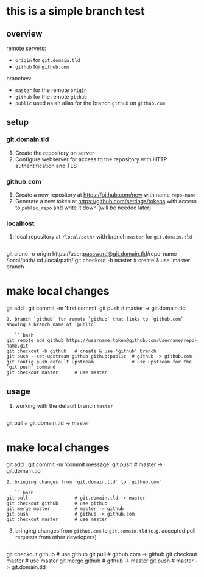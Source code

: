 # this is a simple branch test

## overview

remote servers:
- `origin` for `git.domain.tld`
- `github` for `github.com`

branches:
- `master` for the remote `origin`
- `github` for the remote `github`
- `public` used as an alias for the branch `github` on `github.com`

## setup

### git.domain.tld

1. Create the repository on server
2. Configure webserver for access to the repository with HTTP authentification and TLS

### github.com

1. Create a new repository at <https://github.com/new> with name `repo-name`
2. Generate a new token at <https://github.com/settings/tokens> with access to `public_repo` and write it down (will be needed later)

### localhost

1. local repository at `/local/path/` with branch `master` for `git.domain.tld`

   ```bash
git clone -o origin https://user:password@git.domain.tld/repo-name /local/path/
cd /local/path/
git checkout -b master   # create & use 'master' branch

# make local changes

git add .
git commit -m 'first commit'
git push                 # master -> git.domain.tld
```
2. branch `github` for remote `github` that links to `github.com` showing a branch name of `public`

   ```bash
git remote add github https://username:token@github.com/Username/repo-name.git
git checkout -b github   # create & use 'github' branch
git push --set-upstream github github:public  # github -> github.com
git config push.default upstream              # use upstream for the 'git push' command
git checkout master      # use master
```

## usage

1. working with the default branch `master`

   ```bash
git pull                 # git.domain.tld -> master

# make local changes

git add .
git commit -m 'commit message'
git push                 # master -> git.domain.tld
```
2. bringing changes from `git.domain.tld` to `github.com`

   ```bash
git pull                 # git.domain.tld -> master
git checkout github      # use github
git merge master         # master -> github
git push                 # github -> github.com
git checkout master      # use master
```

3. bringing changes from `github.com` to `git.comain.tld` (e.g. accepted pull requests from other developers)

   ```bash
git checkout github      # use github
git pull                 # github.com -> github
git checkout master      # use master
git merge github         # github -> master
git push                 # master -> git.domain.tld
```


